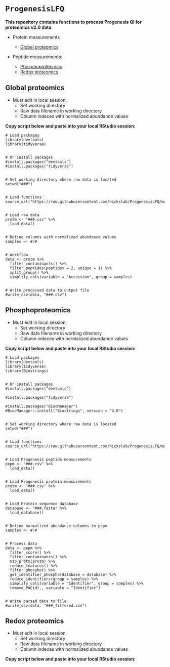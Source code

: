 # `ProgenesisLFQ`

**This repository contains functions to process Progenesis QI for proteomics v2.0 data**
* Protein measurements
  + [Global proteomics](https://github.com/hickslab/ProgenesisLFQ#global-proteomics)
  
* Peptide measurements:
  + [Phosphoproteomics](https://github.com/hickslab/ProgenesisLFQ#phosphoproteomics)
  + [Redox proteomics](https://github.com/hickslab/ProgenesisLFQ#redox-proteomics)

## Global proteomics
* Must edit in local session:
  + Set working directory
  + Raw data filename in working directory
  + Column indeces with normalized abundance values

**Copy script below and paste into your local RStudio session:**

```{r}
# Load packages
library(devtools)
library(tidyverse)


# Or install packages
#install.packages("devtools")
#install.packages("tidyverse")


# Set working directory where raw data is located
setwd("###")


# Load functions 
source_url("https://raw.githubusercontent.com/hickslab/ProgenesisLFQ/master/EWM_ProgenesisLFQ_Global.R")


# Load raw data
protm <- "###.csv" %>%
  load_data()


# Define columns with normalized abundance values
samples <- #:#


# Workflow
data <- protm %>%
  filter_contaminants() %>%
  filter_peptides(peptides = 2, unique = 1) %>%
  split_group() %>%
  simplify_cols(variable = "Accession", group = samples)
  

# Write processed data to output file
#write_csv(data, "###.csv")

```

## Phosphoproteomics
* Must edit in local session:
  + Set working directory
  + Raw data filename in working directory
  + Column indeces with normalized abundance values

**Copy script below and paste into your local RStudio session:**

```{r}
# Load packages
library(devtools)
library(tidyverse)
library(Biostrings)


# Or install packages
#install.packages("devtools")

#install.packages("tidyverse")

#install.packages("BiocManager")
#BiocManager::install("Biostrings", version = "3.8")


# Set working directory where raw data is located
setwd("###")


# Load functions 
source_url("https://raw.githubusercontent.com/hickslab/ProgenesisLFQ/master/EWM_ProgenesisLFQ_Phospho.R")


# Load Progenesis peptide measurements
pepm <- "###.csv" %>%
  load_data()


# Load Progenesis protein measurements
protm <- "###.csv" %>%
  load_data()


# Load Protein sequence database
database <- "###.fasta" %>%
  load_database()


# Define normalized abundance columns in pepm
samples <- #:#


# Process data
data <- pepm %>%
  filter_score() %>%
  filter_contaminants() %>%
  map_protm(protm) %>%
  reduce_features() %>%
  filter_phospho() %>%
  get_identifier_phospho(database = database) %>%
  reduce_identifiers(group = samples) %>%
  simplify_cols(variable = "Identifier", group = samples) %>%
  remove_PACid(., variable = "Identifier")


# Write parsed data to file
#write_csv(data, "###_filtered.csv")

```

## Redox proteomics
* Must edit in local session:
  + Set working directory
  + Raw data filename in working directory
  + Column indeces with normalized abundance values

**Copy script below and paste into your local RStudio session:**

```{r}


```

